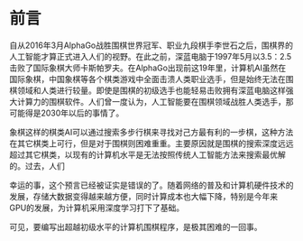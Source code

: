 # 前言

自从2016年3月AlphaGo战胜围棋世界冠军、职业九段棋手李世石之后，围棋界的人工智能才算正式进入人们的视野。在此之前，深蓝电脑于1997年5月以3.5：2.5击败了国际象棋大师卡斯帕罗夫。在AlphaGo出现前这19年里，计算机AI虽然在国际象棋，中国象棋等各个棋类游戏中全面击溃人类职业选手，但是始终无法在围棋领域和人类进行较量。即使是围棋的初级选手也能轻易击败拥有深蓝电脑这样强大计算力的围棋软件。人们曾一度认为，人工智能要在围棋领域战胜人类选手，那可能得是2030年以后的事情了。

象棋这样的棋类AI可以通过搜索多步行棋来寻找对己方最有利的一步棋，这种方法在其它棋类上可行，但是对于围棋则困难重重。主要原因就是围棋的搜索深度远远超过其它棋类，以现有的计算机水平是无法按照传统人工智能方法来搜索最优解的。过去，人们

幸运的事，这个预言已经被证实是错误的了。随着网络的普及和计算机硬件技术的发展，存储大数据变得越来越方便，同时计算成本也大幅下降，特别是今年来GPU的发展，为计算机采用深度学习打下了基础。









可见，要编写出超越初级水平的计算机围棋程序，是极其困难的一回事。

